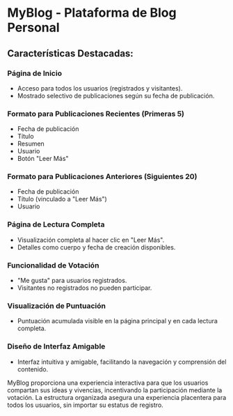 # MyBlog - Plataforma de Blog Personal

## Características Destacadas:

### Página de Inicio
- Acceso para todos los usuarios (registrados y visitantes).
- Mostrado selectivo de publicaciones según su fecha de publicación.

### Formato para Publicaciones Recientes (Primeras 5)
- Fecha de publicación
- Título
- Resumen
- Usuario
- Botón "Leer Más"

### Formato para Publicaciones Anteriores (Siguientes 20)
- Fecha de publicación
- Título (vinculado a "Leer Más")
- Usuario

### Página de Lectura Completa
- Visualización completa al hacer clic en "Leer Más".
- Detalles como cuerpo y fecha de creación disponibles.

### Funcionalidad de Votación
- "Me gusta" para usuarios registrados.
- Visitantes no registrados no pueden participar.

### Visualización de Puntuación
- Puntuación acumulada visible en la página principal y en cada lectura completa.

### Diseño de Interfaz Amigable
- Interfaz intuitiva y amigable, facilitando la navegación y comprensión del contenido.

MyBlog proporciona una experiencia interactiva para que los usuarios compartan sus ideas y vivencias, incentivando la participación mediante la votación. La estructura organizada asegura una experiencia placentera para todos los usuarios, sin importar su estatus de registro.

